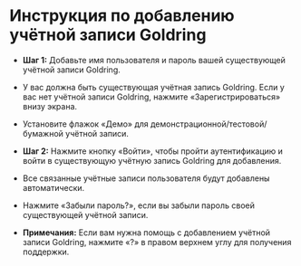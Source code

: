 # **Инструкция по добавлению учётной записи Goldring**
- **Шаг 1:** Добавьте имя пользователя и пароль вашей существующей учётной записи Goldring.
- У вас должна быть существующая учётная запись Goldring. Если у вас нет учётной записи Goldring, нажмите «Зарегистрироваться» внизу экрана.
- Установите флажок «Демо» для демонстрационной/тестовой/бумажной учётной записи.
- **Шаг 2:** Нажмите кнопку «Войти», чтобы пройти аутентификацию и войти в существующую учётную запись Goldring для добавления.
- Все связанные учётные записи пользователя будут добавлены автоматически.
- Нажмите «Забыли пароль?», если вы забыли пароль своей существующей учётной записи.

- **Примечания:** Если вам нужна помощь с добавлением учётной записи Goldring, нажмите «?» в правом верхнем углу для получения поддержки.
